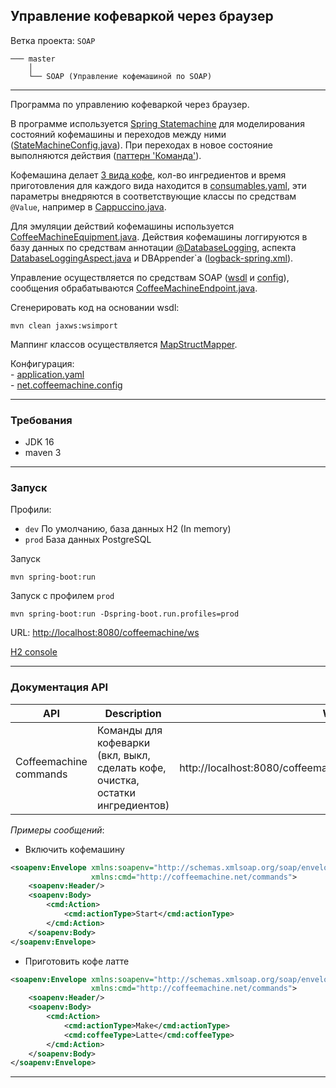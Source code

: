 Управление кофеваркой через браузер
-----------------------------------

Ветка проекта: `SOAP`
```shell
─── master
    │
    └── SOAP (Управление кофемашиной по SOAP)
```
___

Программа по управлению кофеваркой через браузер.

В программе используется [Spring Statemachine](https://docs.spring.io/spring-statemachine/docs/3.0.1/reference/) для 
моделирования состояний кофемашины и переходов между ними 
([StateMachineConfig.java](src/main/java/net/coffeemachine/config/StateMachineConfig.java)).
При переходах в новое состояние выполняются действия 
([паттерн 'Команда'](src/main/java/net/coffeemachine/service/statemachine/commands)).  

Кофемашина делает [3 вида кофе](src/main/java/net/coffeemachine/model/coffee/CoffeeType.java), кол-во ингредиентов и 
время приготовления для каждого вида находится в [consumables.yaml](src/main/resources/consumables.yaml), эти параметры 
внедряются в соответствующие классы по средствам `@Value`, например в [Cappuccino.java](src/main/java/net/coffeemachine/model/coffee/Cappuccino.java).

Для эмуляции действий кофемашины используется [CoffeeMachineEquipment.java](src/main/java/net/coffeemachine/service/CoffeeMachineEquipment.java).
Действия кофемашины логгируются в базу данных по средствам аннотации [@DatabaseLogging](src/main/java/net/coffeemachine/util/aspect/DatabaseLogging.java),
аспекта [DatabaseLoggingAspect.java](src/main/java/net/coffeemachine/util/aspect/DatabaseLoggingAspect.java) и 
DBAppender`а ([logback-spring.xml](src/main/resources/logback-spring.xml)).  

Управление осуществляется по средствам SOAP ([wsdl](src/main/resources/wsdl/commands.wsdl) и [config](src/main/java/net/coffeemachine/config/WebServiceConfig.java)), сообщения обрабатываются 
[CoffeeMachineEndpoint.java](src/main/java/net/coffeemachine/web/controller/CoffeeMachineEndpoint.java).  

Сгенерировать код на основании wsdl:
```shell
mvn clean jaxws:wsimport
```

Маппинг классов осуществляется [MapStructMapper](src/main/java/net/coffeemachine/util/mapper/MapStructMapper.java).

Конфигурация:  
    - [application.yaml](src/main/resources/application.yaml)  
    - [net.coffeemachine.config](src/main/java/net/coffeemachine/config)  

---

### Требования

- JDK 16
- maven 3

---

### Запуск

Профили:
    
- ```dev``` По умолчанию, база данных H2 (In memory)
- ```prod``` База данных PostgreSQL

Запуск
```shell
mvn spring-boot:run
```

Запуск с профилем ```prod```
```shell
mvn spring-boot:run -Dspring-boot.run.profiles=prod
```

URL: [http://localhost:8080/coffeemachine/ws](http://localhost:8080/coffeemachine/ws)

[H2 console](http://localhost:8080/coffeemachine/h2-console)

---

### Документация API

| API                     | Description                                                                     | WSDL                                                           |
|-------------------------|---------------------------------------------------------------------------------|----------------------------------------------------------------|
| Coffeemachine commands  | Команды для кофеварки (вкл, выкл, сделать кофе, очистка, остатки ингредиентов)  | http://localhost:8080/coffeemachine/ws/commandsDefinition.wsdl |

_*Примеры сообщений*_:

- Включить кофемашину
```xml
<soapenv:Envelope xmlns:soapenv="http://schemas.xmlsoap.org/soap/envelope/"
                  xmlns:cmd="http://coffeemachine.net/commands">
    <soapenv:Header/>
    <soapenv:Body>
        <cmd:Action>
            <cmd:actionType>Start</cmd:actionType>
        </cmd:Action>
    </soapenv:Body>
</soapenv:Envelope>
```
- Приготовить кофе латте
```xml
<soapenv:Envelope xmlns:soapenv="http://schemas.xmlsoap.org/soap/envelope/"
                  xmlns:cmd="http://coffeemachine.net/commands">
    <soapenv:Header/>
    <soapenv:Body>
        <cmd:Action>
            <cmd:actionType>Make</cmd:actionType>
            <cmd:coffeeType>Latte</cmd:coffeeType>
        </cmd:Action>
    </soapenv:Body>
</soapenv:Envelope>
```
---